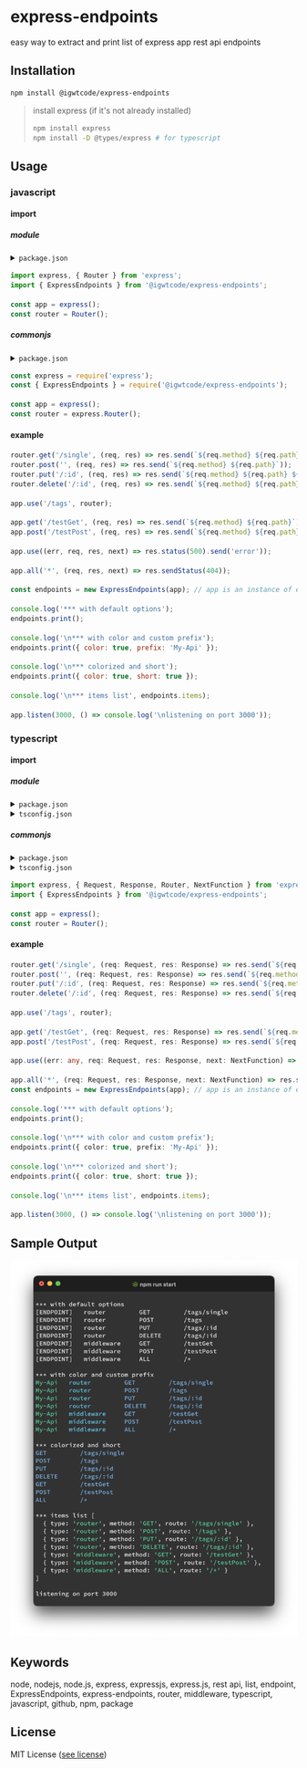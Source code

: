 # express-endpoints

easy way to extract and print list of express app rest api endpoints

## Installation

```bash
npm install @igwtcode/express-endpoints
```

> install express (if it's not already installed)
>
> ```bash
> npm install express
> npm install -D @types/express # for typescript
> ```

## Usage

### javascript

#### import

##### module

<details>
<summary><code>package.json</code></summary>

```json
{
  "type": "module",
  "scripts": {
    "start": "node app.js"
  },
  "dependencies": {
    "express": "^4.18.2"
  }
}
```

</details>

```javascript
import express, { Router } from 'express';
import { ExpressEndpoints } from '@igwtcode/express-endpoints';

const app = express();
const router = Router();
```

##### commonjs

<details>
<summary><code>package.json</code></summary>

```json
{
  "type": "commonjs",
  "scripts": {
    "start": "node app.js"
  },
  "dependencies": {
    "express": "^4.18.2"
  }
}
```

</details>

```javascript
const express = require('express');
const { ExpressEndpoints } = require('@igwtcode/express-endpoints');

const app = express();
const router = express.Router();
```

#### example

```javascript
router.get('/single', (req, res) => res.send(`${req.method} ${req.path}`));
router.post('', (req, res) => res.send(`${req.method} ${req.path}`));
router.put('/:id', (req, res) => res.send(`${req.method} ${req.path} ${req.params.id}`));
router.delete('/:id', (req, res) => res.send(`${req.method} ${req.path} ${req.params.id}`));

app.use('/tags', router);

app.get('/testGet', (req, res) => res.send(`${req.method} ${req.path}`));
app.post('/testPost', (req, res) => res.send(`${req.method} ${req.path}`));

app.use((err, req, res, next) => res.status(500).send('error'));

app.all('*', (req, res, next) => res.sendStatus(404));

const endpoints = new ExpressEndpoints(app); // app is an instance of express or Application

console.log('*** with default options');
endpoints.print();

console.log('\n*** with color and custom prefix');
endpoints.print({ color: true, prefix: 'My-Api' });

console.log('\n*** colorized and short');
endpoints.print({ color: true, short: true });

console.log('\n*** items list', endpoints.items);

app.listen(3000, () => console.log('\nlistening on port 3000'));
```

### typescript

#### import

##### module

<details>
<summary><code>package.json</code></summary>

```json
{
  "type": "module",
  "scripts": {
    "start": "ts-node-esm app.ts"
  },
  "dependencies": {
    "express": "^4.18.2"
  },
  "devDependencies": {
    "@types/express": "^4.17.16",
    "@types/node": "^18.11.18",
    "ts-node": "^10.9.1",
    "typescript": "^4.9.5"
  }
}
```

</details>

<details>
<summary><code>tsconfig.json</code></summary>

```json
{
  "compilerOptions": {
    "target": "ES6",
    "module": "Node16",
    "moduleResolution": "node16",
    "esModuleInterop": true
  }
}
```

</details>

##### commonjs

<details>
<summary><code>package.json</code></summary>

```json
{
  "type": "commonjs",
  "scripts": {
    "start": "ts-node app.ts"
  },
  "dependencies": {
    "express": "^4.18.2"
  },
  "devDependencies": {
    "@types/express": "^4.17.16",
    "@types/node": "^18.11.18",
    "ts-node": "^10.9.1",
    "typescript": "^4.9.5"
  }
}
```

</details>

<details>
<summary><code>tsconfig.json</code></summary>

```json
{
  "compilerOptions": {
    "target": "ES6",
    "module": "CommonJS",
    "moduleResolution": "node",
    "esModuleInterop": true
  }
}
```

</details>

```typescript
import express, { Request, Response, Router, NextFunction } from 'express';
import { ExpressEndpoints } from '@igwtcode/express-endpoints';

const app = express();
const router = Router();
```

#### example

```typescript
router.get('/single', (req: Request, res: Response) => res.send(`${req.method} ${req.path}`));
router.post('', (req: Request, res: Response) => res.send(`${req.method} ${req.path}`));
router.put('/:id', (req: Request, res: Response) => res.send(`${req.method} ${req.path} ${req.params.id}`));
router.delete('/:id', (req: Request, res: Response) => res.send(`${req.method} ${req.path} ${req.params.id}`));

app.use('/tags', router);

app.get('/testGet', (req: Request, res: Response) => res.send(`${req.method} ${req.path}`));
app.post('/testPost', (req: Request, res: Response) => res.send(`${req.method} ${req.path}`));

app.use((err: any, req: Request, res: Response, next: NextFunction) => res.status(500).send('error'));

app.all('*', (req: Request, res: Response, next: NextFunction) => res.sendStatus(404));
const endpoints = new ExpressEndpoints(app); // app is an instance of express or Application

console.log('*** with default options');
endpoints.print();

console.log('\n*** with color and custom prefix');
endpoints.print({ color: true, prefix: 'My-Api' });

console.log('\n*** colorized and short');
endpoints.print({ color: true, short: true });

console.log('\n*** items list', endpoints.items);

app.listen(3000, () => console.log('\nlistening on port 3000'));
```

## Sample Output

![output-snapshot-01](https://github.com/igwtcode/express-endpoints/blob/main/docs/output-snapshot-01.png)

## Keywords

node, nodejs, node.js, express, expressjs, express.js, rest api, list, endpoint, ExpressEndpoints, express-endpoints,
router, middleware, typescript, javascript, github, npm, package

## License

MIT License ([see license](https://github.com/igwtcode/express-endpoints/blob/main/LICENSE))
